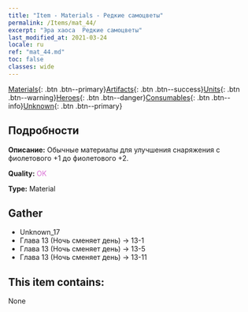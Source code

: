 ```yaml
---
title: "Item - Materials - Редкие самоцветы"
permalink: /Items/mat_44/
excerpt: "Эра хаоса  Редкие самоцветы"
last_modified_at: 2021-03-24
locale: ru
ref: "mat_44.md"
toc: false
classes: wide
---
```

 [Materials](/ru/Items/){: .btn .btn--primary}[Artifacts](/ru/Items/Artifacts/){: .btn .btn--success}[Units](/ru/Items/Units/){: .btn .btn--warning}[Heroes](/ru/Items/Heroes/){: .btn .btn--danger}[Consumables](/ru/Items/Consumables/){: .btn .btn--info}[Unknown](/ru/Items/Unknown/){: .btn .btn--primary}

## Подробности
 **Описание:** Обычные материалы для улучшения снаряжения c фиолетового +1 до фиолетового +2.

 **Quality:** <span style="color: #DA70D6">OK</span>

 **Type:** Material

## Gather

*    Unknown_17 
*    Глава 13 (Ночь сменяет день) -> 13-1 
*    Глава 13 (Ночь сменяет день) -> 13-5 
*    Глава 13 (Ночь сменяет день) -> 13-11 

## This item contains:

  None

